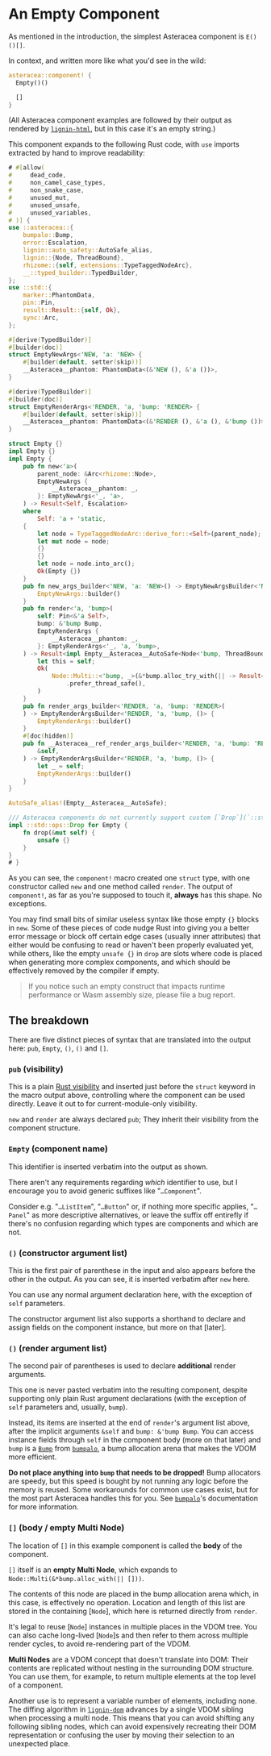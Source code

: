 # An Empty Component

As mentioned in the introduction, the simplest Asteracea component is `E()()[]`.

In context, and written more like what you'd see in the wild:

```rust asteracea=Empty
asteracea::component! {
  Empty()()

  []
}
```

(All Asteracea component examples are followed by their output as rendered by [`lignin-html`], but in this case it's an empty string.)

[`lignin-html`]: https://github.com/Tamschi/lignin-html

This component expands to the following Rust code, with `use` imports extracted by hand to improve readability:

```rust no_run noplayground
# #[allow(
#     dead_code,
#     non_camel_case_types,
#     non_snake_case,
#     unused_mut,
#     unused_unsafe,
#     unused_variables,
# )] {
use ::asteracea::{
    bumpalo::Bump,
    error::Escalation,
    lignin::auto_safety::AutoSafe_alias,
    lignin::{Node, ThreadBound},
    rhizome::{self, extensions::TypeTaggedNodeArc},
    __::typed_builder::TypedBuilder,
};
use ::std::{
    marker::PhantomData,
    pin::Pin,
    result::Result::{self, Ok},
    sync::Arc,
};

#[derive(TypedBuilder)]
#[builder(doc)]
struct EmptyNewArgs<'NEW, 'a: 'NEW> {
    #[builder(default, setter(skip))]
    __Asteracea__phantom: PhantomData<(&'NEW (), &'a ())>,
}

#[derive(TypedBuilder)]
#[builder(doc)]
struct EmptyRenderArgs<'RENDER, 'a, 'bump: 'RENDER> {
    #[builder(default, setter(skip))]
    __Asteracea__phantom: PhantomData<(&'RENDER (), &'a (), &'bump ())>,
}

struct Empty {}
impl Empty {}
impl Empty {
    pub fn new<'a>(
        parent_node: &Arc<rhizome::Node>,
        EmptyNewArgs {
            __Asteracea__phantom: _,
        }: EmptyNewArgs<'_, 'a>,
    ) -> Result<Self, Escalation>
    where
        Self: 'a + 'static,
    {
        let node = TypeTaggedNodeArc::derive_for::<Self>(parent_node);
        let mut node = node;
        {}
        {}
        let node = node.into_arc();
        Ok(Empty {})
    }
    pub fn new_args_builder<'NEW, 'a: 'NEW>() -> EmptyNewArgsBuilder<'NEW, 'a, ()> {
        EmptyNewArgs::builder()
    }
    pub fn render<'a, 'bump>(
        self: Pin<&'a Self>,
        bump: &'bump Bump,
        EmptyRenderArgs {
            __Asteracea__phantom: _,
        }: EmptyRenderArgs<'_, 'a, 'bump>,
    ) -> Result<impl Empty__Asteracea__AutoSafe<Node<'bump, ThreadBound>>, Escalation> {
        let this = self;
        Ok(
            Node::Multi::<'bump, _>(&*bump.alloc_try_with(|| -> Result<_, Escalation> { Ok([]) })?)
                .prefer_thread_safe(),
        )
    }
    pub fn render_args_builder<'RENDER, 'a, 'bump: 'RENDER>(
    ) -> EmptyRenderArgsBuilder<'RENDER, 'a, 'bump, ()> {
        EmptyRenderArgs::builder()
    }
    #[doc(hidden)]
    pub fn __Asteracea__ref_render_args_builder<'RENDER, 'a, 'bump: 'RENDER>(
        &self,
    ) -> EmptyRenderArgsBuilder<'RENDER, 'a, 'bump, ()> {
        let _ = self;
        EmptyRenderArgs::builder()
    }
}

AutoSafe_alias!(Empty__Asteracea__AutoSafe);

/// Asteracea components do not currently support custom [`Drop`](`::std::ops::Drop`) implementations.
impl ::std::ops::Drop for Empty {
    fn drop(&mut self) {
        unsafe {}
    }
}
# }
```

As you can see, the `component!` macro created one `struct` type, with one constructor called `new` and one method called `render`. The output of `component!`, as far as you're supposed to touch it, **always** has this shape. No exceptions.

You may find small bits of similar useless syntax like those empty `{}` blocks in `new`. Some of these pieces of code nudge Rust into giving you a better error message or block off certain edge cases (usually inner attributes) that either would be confusing to read or haven't been properly evaluated yet, while others, like the empty `unsafe {}` in `drop` are slots where code is placed when generating more complex components, and which should be effectively removed by the compiler if empty.

> If you notice such an empty construct that impacts runtime performance or Wasm assembly size, please file a bug report.

## The breakdown

There are five distinct pieces of syntax that are translated into the output here: `pub`, `Empty`, `()`, `()` and `[]`.

### `pub` (visibility)

This is a plain [Rust visibility] and inserted just before the `struct` keyword in the macro output above, controlling where the component can be used directly. Leave it out to for current-module-only visibility.

[Rust visibility]: https://doc.rust-lang.org/stable/reference/visibility-and-privacy.html?highlight=pub#visibility-and-privacy

`new` and `render` are always declared `pub`; They inherit their visibility from the component structure.

### `Empty` (component name)

This identifier is inserted verbatim into the output as shown.

There aren't any requirements regarding *which* identifier to use, but I encourage you to avoid generic suffixes like "`…Component`".

Consider e.g. "`…ListItem`", "`…Button`" or, if nothing more specific applies, "`…Panel`" as more descriptive alternatives, or leave the suffix off entirefly if there's no confusion regarding which types are components and which are not.

### `()` (constructor argument list)

This is the first pair of parenthese in the input and also appears before the other in the output. As you can see, it is inserted verbatim after `new` here.

You can use any normal argument declaration here, with the exception of `self` parameters.

The constructor argument list also supports a shorthand to declare and assign fields on the component instance, but more on that [later].

### `()` (render argument list)

The second pair of parentheses is used to declare **additional** render arguments.

This one is never pasted verbatim into the resulting component, despite supporting only plain Rust argument declarations (with the exception of `self` parameters and, usually, `bump`).

Instead, its items are inserted at the end of `render`'s argument list above, after the implicit arguments `&self` and `bump: &'bump Bump`. You can access instance fields through `self` in the component body (more on that later) and `bump` is a [`Bump`] from [`bumpalo`], a bump allocation arena that makes the VDOM more efficient.

[`Bump`]: https://docs.rs/bumpalo/3/bumpalo/struct.Bump.html
[`bumpalo`]: https://github.com/fitzgen/bumpalo

**Do not place anything into `bump` that needs to be dropped!** Bump allocators are speedy, but this speed is bought by not running any logic before the memory is reused. Some workarounds for common use cases exist, but for the most part Asteracea handles this for you. See [`bumpalo`]'s documentation for more information.

[`bumpalo`]: https://github.com/fitzgen/bumpalo

### `[]` (body / empty Multi Node)

The location of `[]` in this example component is called the **body** of the component.

`[]` itself is an **empty Multi Node**, which expands to `Node::Multi(&*bump.alloc_with(|| []))`.

The contents of this node are placed in the bump allocation arena which, in this case, is effectively no operation. Location and length of this list are stored in the containing [`Node`], which here is returned directly from `render`.

It's legal to reuse [`Node`] instances in multiple places in the VDOM tree. You can also cache long-lived [`Node`]s and then refer to them across multiple render cycles, to avoid re-rendering part of the VDOM.

**Multi Nodes** are a VDOM concept that doesn't translate into DOM: Their contents are replicated without nesting in the surrounding DOM structure. You can use them, for example, to return multiple elements at the top level of a component.

Another use is to represent a variable number of elements, including none. The diffing algorithm in [`lignin-dom`] advances by a single VDOM sibling when processing a multi node. This means that you can avoid shifting any following sibling nodes, which can avoid expensively recreating their DOM representation or confusing the user by moving their selection to an unexpected place.

[`lignin-dom`]: https://github.com/Tamschi/lignin-dom
